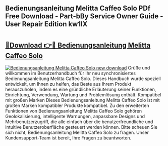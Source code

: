 ## Bedienungsanleitung Melitta Caffeo Solo PDf Free Download - Part-bBy Service Owner Guide - User Repair Edition kw1IX

# <h2><a href="http://df2rj5.blite.top/?on=Bedienungsanleitung+Melitta+Caffeo+Solo">🔗Download 👉🔴 Bedienungsanleitung Melitta Caffeo Solo</a></h2>

[![Bedienungsanleitung Melitta Caffeo Solo new download](https://i.imgur.com/lujVjoI.png)](http://df2rj5.blite.top/?on=Bedienungsanleitung+Melitta+Caffeo+Solo)
Grüße und willkommen im Benutzerhandbuch für Ihr neu synchronisiertes Bedienungsanleitung Melitta Caffeo Solo. Dieses Handbuch wurde speziell entwickelt, um Ihnen zu helfen, das Beste aus Ihrem Produkt herauszuholen, indem es eine gründliche Erläuterung seiner Funktionen, Einrichtung, Verwendung, Wartung und Problemlösung enthält. Kompatibel mit großen Marken Dieses Bedienungsanleitung Melitta Caffeo Solo ist mit großen Marken kompatibler Produkte kompatibel. Zu den erweiterten Funktionen von Bedienungsanleitung Melitta Caffeo Solo gehören Geolokalisierung, intelligente Warnungen, anpassbare Designs und Mehrbenutzerzugriff, die alle einfach über die benutzerfreundliche und intuitive Benutzeroberfläche gesteuert werden können. Bitte scheuen Sie sich nicht, Bedienungsanleitung Melitta Caffeo Solo zu fragen. Unser Kundensupport-Team ist bereit, Ihre Fragen zu beantworten.
